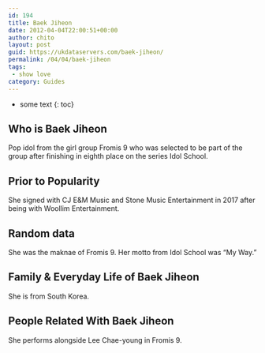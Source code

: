 ```yaml
---
id: 194
title: Baek Jiheon
date: 2012-04-04T22:00:51+00:00
author: chito
layout: post
guid: https://ukdataservers.com/baek-jiheon/
permalink: /04/04/baek-jiheon
tags:
 - show love
category: Guides
---
```


* some text
{: toc}


## Who is  Baek Jiheon
                  
                  
                  
Pop idol from the girl group Fromis 9 who was selected to be part of the group after finishing in eighth place on the series Idol School. 
                  
                
                
                
## Prior to Popularity 
                  
                  
                  
She signed with CJ E&M Music and Stone Music Entertainment in 2017 after being with Woollim Entertainment.
                  
                
                
                
## Random data 
                  
                  
                  
She was the maknae of Fromis 9. Her motto from Idol School was &#8220;My Way.&#8221;
                  
                
                
                
## Family & Everyday Life of Baek Jiheon
                  
                  
                  
She is from South Korea.
                  
                
                
                
## People Related With  Baek Jiheon
                  
                  
                  
She performs alongside Lee Chae-young in Fromis 9.
                  
                
              
            
          
          
          
    
    
  

